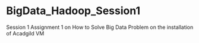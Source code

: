 # BigData_Hadoop_Session1
Session 1 Assignment 1 on How to Solve Big Data Problem on the installation of Acadgild VM
